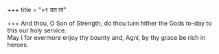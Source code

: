 +++
title = "०९ उत त्वं"

+++
And thou, O Son of Strength, do thou turn hither the Gods to-day to this our holy service.  
     May I for evermore enjoy thy bounty and, Agni, by thy grace be rich in heroes.